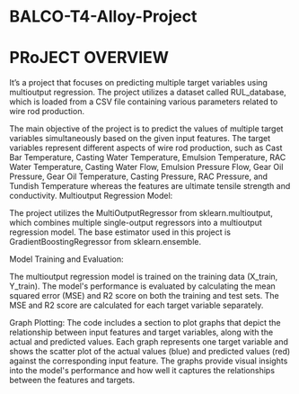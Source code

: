 # BALCO-T4-Alloy-Project
# PRoJECT OVERVIEW
It’s a project that focuses on predicting multiple target variables using multioutput regression. The project utilizes a dataset called RUL_database, which is loaded from a CSV file containing various parameters related to wire rod production.

The main objective of the project is to predict the values of multiple target variables simultaneously based on the given input features. The target variables represent different aspects of wire rod production, such as Cast Bar Temperature, Casting Water Temperature, Emulsion Temperature, RAC Water Temperature, Casting Water Flow, Emulsion Pressure Flow, Gear Oil Pressure, Gear Oil Temperature, Casting Pressure, RAC Pressure, and Tundish Temperature whereas the features are ultimate tensile strength and conductivity.
Multioutput Regression Model:

The project utilizes the MultiOutputRegressor from sklearn.multioutput, which combines multiple single-output regressors into a multioutput regression model.
The base estimator used in this project is GradientBoostingRegressor from sklearn.ensemble.

Model Training and Evaluation:

The multioutput regression model is trained on the training data (X_train, Y_train).
The model's performance is evaluated by calculating the mean squared error (MSE) and R2 score on both the training and test sets.
The MSE and R2 score are calculated for each target variable separately.

Graph Plotting:
The code includes a section to plot graphs that depict the relationship between input features and target variables, along with the actual and predicted values.
Each graph represents one target variable and shows the scatter plot of the actual values (blue) and predicted values (red) against the corresponding input feature.
The graphs provide visual insights into the model's performance and how well it captures the relationships between the features and targets.


